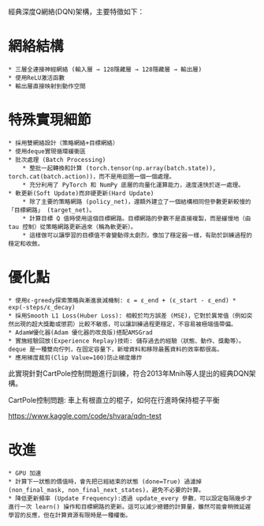 經典深度Q網絡(DQN)架構，主要特徵如下：

# 網絡結構
	* 三層全連接神經網絡 (輸入層 → 128隱藏層 → 128隱藏層 → 輸出層)
	* 使用ReLU激活函數
	* 輸出層直接映射到動作空間
	
	
# 特殊實現細節
	* 採用雙網絡設計（策略網絡+目標網絡）
	* 使用deque實現循環緩衝區
	* 批次處理 (Batch Processing) 
		* 整批一起轉換和計算 (torch.tensor(np.array(batch.state)), torch.cat(batch.action))，而不是用迴圈一個一個處理。
		* 充分利用了 PyTorch 和 NumPy 底層的向量化運算能力，速度遠快於逐一處理。
	* 軟更新(Soft Update)而非硬更新(Hard Update)
		* 除了主要的策略網路 (policy_net)，還額外建立了一個結構相同但參數更新較慢的「目標網路」 (target_net)。
		* 計算目標 Q 值時使用這個目標網路。目標網路的參數不是直接複製，而是緩慢地（由 tau 控制）從策略網路更新過來（稱為軟更新）。
		* 這樣做可以讓學習的目標值不會變動得太劇烈，像加了穩定器一樣，有助於訓練過程的穩定和收斂。
	
# 優化點
	* 使用ε-greedy探索策略與漸進衰減機制: ε = ε_end + (ε_start - ε_end) * exp(-steps/ε_decay)
	* 採用Smooth L1 Loss(Huber Loss): 相較於均方誤差 (MSE)，它對於異常值（例如突然出現的超大獎勵或懲罰）比較不敏感，可以讓訓練過程更穩定，不容易被極端值帶偏。
	* AdamW優化器(Adam 優化器的改良版)搭配AMSGrad
	* 實施經驗回放(Experience Replay)技術: 儲存過去的經驗（狀態、動作、獎勵等）。deque 是一種雙向佇列，在固定容量下，新增資料和移除最舊資料的效率都很高。
	* 應用梯度裁剪(Clip Value=100)防止梯度爆炸

此實現針對CartPole控制問題進行訓練，符合2013年Mnih等人提出的經典DQN架構。

CartPole控制問題: 車上有根直立的棍子，如何在行進時保持棍子平衡

https://www.kaggle.com/code/shvara/qdn-test

# 改進
	* GPU 加速
	* 計算下一狀態的價值時，會先把已經結束的狀態 (done=True) 過濾掉 (non_final_mask, non_final_next_states)，避免不必要的計算。
	* 降低更新頻率 (Update Frequency):透過 update_every 參數，可以設定每隔幾步才進行一次 learn() 操作和目標網路的更新。這可以減少總體的計算量，雖然可能會稍微延遲學習的反應，但在計算資源有限時是一種權衡。
